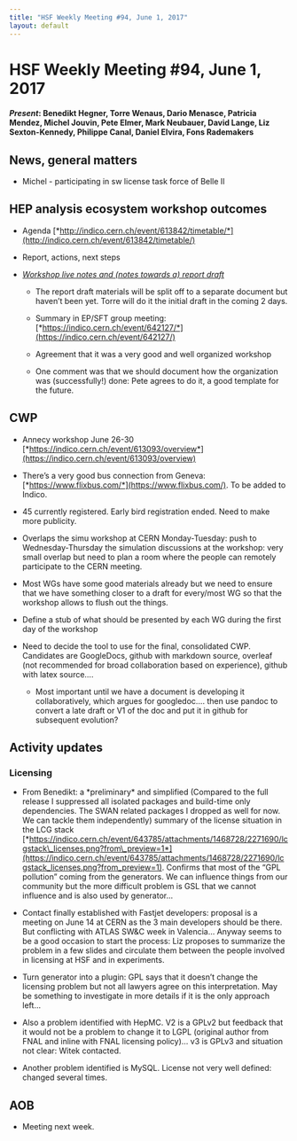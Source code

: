 ```yaml
---
title: "HSF Weekly Meeting #94, June 1, 2017"
layout: default
---
```


# HSF Weekly Meeting #94, June 1, 2017

#### *Present*: Benedikt Hegner, Torre Wenaus, Dario Menasce, Patricia Mendez, Michel Jouvin, Pete Elmer, Mark Neubauer, David Lange, Liz Sexton-Kennedy, Philippe Canal, Daniel Elvira, Fons Rademakers

## News, general matters

-   Michel - participating in sw license task force of Belle II

## HEP analysis ecosystem workshop outcomes

-   Agenda [*http://indico.cern.ch/event/613842/timetable/*](http://indico.cern.ch/event/613842/timetable/)

-   Report, actions, next steps

-   [*Workshop live notes and (notes towards a) report draft*](https://docs.google.com/document/d/1Q0Oh3gKi5sJBkXyXjXBkVNZ0yHyr4gh8mPaG-cLFUY0/edit#heading=h.dvdyu8qapju2)

    -   The report draft materials will be split off to a separate document but haven’t been yet. Torre will do it the initial draft in the coming 2 days.

    -   Summary in EP/SFT group meeting: [*https://indico.cern.ch/event/642127/*](https://indico.cern.ch/event/642127/)

    -   Agreement that it was a very good and well organized workshop

    -   One comment was that we should document how the organization was (successfully!) done: Pete agrees to do it, a good template for the future.

## CWP

-   Annecy workshop June 26-30 [*https://indico.cern.ch/event/613093/overview*](https://indico.cern.ch/event/613093/overview)

-   There’s a very good bus connection from Geneva: [*https://www.flixbus.com/*](https://www.flixbus.com/). To be added to Indico.

-   45 currently registered. Early bird registration ended. Need to make more publicity.

-   Overlaps the simu workshop at CERN Monday-Tuesday: push to Wednesday-Thursday the simulation discussions at the workshop: very small overlap but need to plan a room where the people can remotely participate to the CERN meeting.

-   Most WGs have some good materials already but we need to ensure that we have something closer to a draft for every/most WG so that the workshop allows to flush out the things.

-   Define a stub of what should be presented by each WG during the first day of the workshop

-   Need to decide the tool to use for the final, consolidated CWP. Candidates are GoogleDocs, github with markdown source, overleaf (not recommended for broad collaboration based on experience), github with latex source….

    -   Most important until we have a document is developing it collaboratively, which argues for googledoc…. then use pandoc to convert a late draft or V1 of the doc and put it in github for subsequent evolution?

## Activity updates

### Licensing

-   From Benedikt: a \*preliminary\* and simplified (Compared to the full release I suppressed all isolated packages and build-time only dependencies. The SWAN related packages I dropped as well for now. We can tackle them independently) summary of the license situation in the LCG stack [*https://indico.cern.ch/event/643785/attachments/1468728/2271690/lcgstack\_licenses.png?from\_preview=1*](https://indico.cern.ch/event/643785/attachments/1468728/2271690/lcgstack_licenses.png?from_preview=1). Confirms that most of the “GPL pollution” coming from the generators. We can influence things from our community but the more difficult problem is GSL that we cannot influence and is also used by generator...

-   Contact finally established with Fastjet developers: proposal is a meeting on June 14 at CERN as the 3 main developers should be there. But conflicting with ATLAS SW&C week in Valencia… Anyway seems to be a good occasion to start the process: Liz proposes to summarize the problem in a few slides and circulate them between the people involved in licensing at HSF and in experiments.

-   Turn generator into a plugin: GPL says that it doesn’t change the licensing problem but not all lawyers agree on this interpretation. May be something to investigate in more details if it is the only approach left...

-   Also a problem identified with HepMC. V2 is a GPLv2 but feedback that it would not be a problem to change it to LGPL (original author from FNAL and inline with FNAL licensing policy)… v3 is GPLv3 and situation not clear: Witek contacted.

-   Another problem identified is MySQL. License not very well defined: changed several times.

## AOB

-   Meeting next week.


